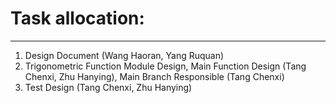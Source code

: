 # **Task allocation:**

------



1. Design Document (Wang Haoran, Yang Ruquan)
2. Trigonometric Function Module Design, Main Function Design (Tang Chenxi, Zhu Hanying), Main Branch Responsible (Tang Chenxi)
3. Test Design (Tang Chenxi, Zhu Hanying)

